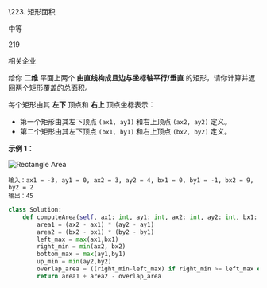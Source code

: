 \223. 矩形面积



中等





219





相关企业

给你 **二维** 平面上两个 **由直线构成且边与坐标轴平行/垂直** 的矩形，请你计算并返回两个矩形覆盖的总面积。

每个矩形由其 **左下** 顶点和 **右上** 顶点坐标表示：

- 第一个矩形由其左下顶点 `(ax1, ay1)` 和右上顶点 `(ax2, ay2)` 定义。
- 第二个矩形由其左下顶点 `(bx1, by1)` 和右上顶点 `(bx2, by2)` 定义。

 

**示例 1：**

![Rectangle Area](https://assets.leetcode.com/uploads/2021/05/08/rectangle-plane.png)

```
输入：ax1 = -3, ay1 = 0, ax2 = 3, ay2 = 4, bx1 = 0, by1 = -1, bx2 = 9, by2 = 2
输出：45
```





```python
class Solution:
    def computeArea(self, ax1: int, ay1: int, ax2: int, ay2: int, bx1: int, by1: int, bx2: int, by2: int) -> int:
        area1 = (ax2 - ax1) * (ay2 - ay1)
        area2 = (bx2 - bx1) * (by2 - by1)
        left_max = max(ax1,bx1)
        right_min = min(ax2, bx2)
        bottom_max = max(ay1,by1)
        up_min = min(ay2,by2)
        overlap_area = ((right_min-left_max) if right_min >= left_max else 0 ) * ((up_min-bottom_max) if up_min >= bottom_max else 0 )
        return area1 + area2 - overlap_area 
```

